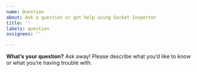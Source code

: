 ```yaml
---
name: Question
about: Ask a question or get help using Socket Inspector
title: ''
labels: question
assignees: ''

---
```


**What’s your question?** 
Ask away! Please describe what you’d like to know or what you’re having trouble with.

